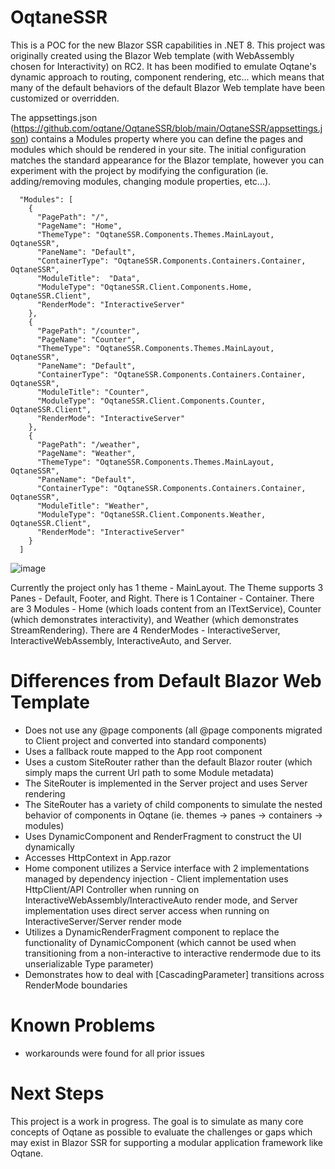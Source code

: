 # OqtaneSSR

This is a POC for the new Blazor SSR capabilities in .NET 8. This project was originally created using the Blazor Web template (with WebAssembly chosen for Interactivity) on RC2. It has been modified to emulate Oqtane's dynamic approach to routing, component rendering, etc... which means that many of the default behaviors of the default Blazor Web template have been customized or overridden.

The appsettings.json (https://github.com/oqtane/OqtaneSSR/blob/main/OqtaneSSR/appsettings.json) contains a Modules property where you can define the pages and modules which should be rendered in your site. The initial configuration matches the standard appearance for the Blazor template, however you can experiment with the project by modifying the configuration (ie. adding/removing modules, changing module properties, etc...).

```
  "Modules": [
    {
      "PagePath": "/",
      "PageName": "Home",
      "ThemeType": "OqtaneSSR.Components.Themes.MainLayout, OqtaneSSR",
      "PaneName": "Default",
      "ContainerType": "OqtaneSSR.Components.Containers.Container, OqtaneSSR",
      "ModuleTitle":  "Data",
      "ModuleType": "OqtaneSSR.Client.Components.Home, OqtaneSSR.Client",
      "RenderMode": "InteractiveServer"
    },
    {
      "PagePath": "/counter",
      "PageName": "Counter",
      "ThemeType": "OqtaneSSR.Components.Themes.MainLayout, OqtaneSSR",
      "PaneName": "Default",
      "ContainerType": "OqtaneSSR.Components.Containers.Container, OqtaneSSR",
      "ModuleTitle": "Counter",
      "ModuleType": "OqtaneSSR.Client.Components.Counter, OqtaneSSR.Client",
      "RenderMode": "InteractiveServer"
    },
    {
      "PagePath": "/weather",
      "PageName": "Weather",
      "ThemeType": "OqtaneSSR.Components.Themes.MainLayout, OqtaneSSR",
      "PaneName": "Default",
      "ContainerType": "OqtaneSSR.Components.Containers.Container, OqtaneSSR",
      "ModuleTitle": "Weather",
      "ModuleType": "OqtaneSSR.Client.Components.Weather, OqtaneSSR.Client",
      "RenderMode": "InteractiveServer"
    }
  ]
```

![image](https://github.com/oqtane/OqtaneSSR/assets/4840590/9b24568b-4d64-40d3-98fa-122dfb37c3b6)

Currently the project only has 1 theme - MainLayout. The Theme supports 3 Panes - Default, Footer, and Right. There is 1 Container - Container. There are 3 Modules - Home (which loads content from an ITextService), Counter (which demonstrates interactivity), and Weather (which demonstrates StreamRendering). There are 4 RenderModes - InteractiveServer, InteractiveWebAssembly, InteractiveAuto, and Server.

# Differences from Default Blazor Web Template

- Does not use any @page components (all @page components migrated to Client project and converted into standard components)
- Uses a fallback route mapped to the App root component
- Uses a custom SiteRouter rather than the default Blazor router (which simply maps the current Url path to some Module metadata)
- The SiteRouter is implemented in the Server project and uses Server rendering
- The SiteRouter has a variety of child components to simulate the nested behavior of components in Oqtane (ie. themes -> panes -> containers -> modules)
- Uses DynamicComponent and RenderFragment to construct the UI dynamically
- Accesses HttpContext in App.razor
- Home component utilizes a Service interface with 2 implementations managed by dependency injection - Client implementation uses HttpClient/API Controller when running on InteractiveWebAssembly/InteractiveAuto render mode, and Server implementation uses direct server access when running on InteractiveServer/Server render mode
- Utilizes a DynamicRenderFragment component to replace the functionality of DynamicComponent (which cannot be used when transitioning from a non-interactive to interactive rendermode due to its unserializable Type parameter)
- Demonstrates how to deal with [CascadingParameter] transitions across RenderMode boundaries

# Known Problems

- workarounds were found for all prior issues

# Next Steps

This project is a work in progress. The goal is to simulate as many core concepts of Oqtane as possible to evaluate the challenges or gaps which may exist in Blazor SSR for supporting a modular application framework like Oqtane.


